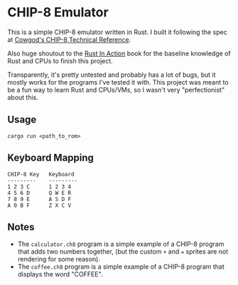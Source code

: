 # CHIP-8 Emulator

This is a simple CHIP-8 emulator written in Rust. I built it following the spec at [Cowgod's CHIP-8 Technical Reference](http://devernay.free.fr/hacks/chip8/C8TECH10.HTM).

Also huge shoutout to the [Rust In Action](https://www.manning.com/books/rust-in-action) book for the baseline knowledge of Rust and CPUs to finish this project.

Transparently, it's pretty untested and probably has a lot of bugs, but it mostly works for the programs I've tested it with. This project was meant to be a fun way to learn Rust and CPUs/VMs, so I wasn't very "perfectionist" about this.

## Usage

```
cargo run <path_to_rom>
```

## Keyboard Mapping

```
CHIP-8 Key   Keyboard
---------    ---------
1 2 3 C      1 2 3 4
4 5 6 D      Q W E R
7 8 9 E      A S D F
A 0 B F      Z X C V
```

## Notes

- The `calculator.ch8` program is a simple example of a CHIP-8 program that adds two numbers together, (but the custom `+` and `=` sprites are not rendering for some reason).
- The `coffee.ch8` program is a simple example of a CHIP-8 program that displays the word "COFFEE".

